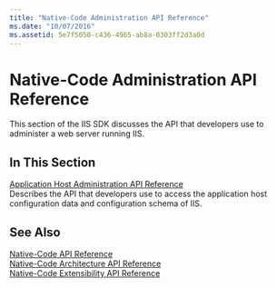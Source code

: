 ```yaml
---
title: "Native-Code Administration API Reference"
ms.date: "10/07/2016"
ms.assetid: 5e7f5050-c436-49b5-ab8a-0303ff2d3a0d
---
```

# Native-Code Administration API Reference
This section of the IIS SDK discusses the API that developers use to administer a web server running IIS.  
  
## In This Section  
 [Application Host Administration API Reference](../../web-development-reference\native-code-api-reference/application-host-administration-api-reference.md)  
 Describes the API that developers use to access the application host configuration data and configuration schema of IIS.  
  
## See Also  
 [Native-Code API Reference](../../web-development-reference\native-code-api-reference/native-code-api-reference.md)   
 [Native-Code Architecture API Reference](../../web-development-reference\native-code-api-reference/native-code-architecture-api-reference.md)   
 [Native-Code Extensibility API Reference](../../web-development-reference\native-code-api-reference/native-code-extensibility-api-reference.md)